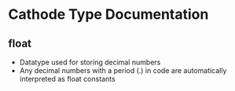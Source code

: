 # Cathode Type Documentation

## float

*	Datatype used for storing decimal numbers
*	Any decimal numbers with a period (.) in code are automatically interpreted as float constants